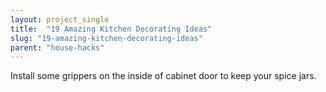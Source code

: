 ```yaml
---
layout: project_single
title:  "19 Amazing Kitchen Decorating Ideas"
slug: "19-amazing-kitchen-decorating-ideas"
parent: "house-hacks"
---
```

Install some grippers on the inside of cabinet door to keep your spice jars.